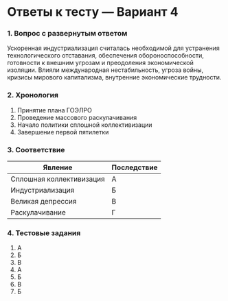 # Ответы к тесту — Вариант 4

### 1. Вопрос с развернутым ответом

Ускоренная индустриализация считалась необходимой для устранения технологического отставания, обеспечения обороноспособности, готовности к внешним угрозам и преодоления экономической изоляции. Влияли международная нестабильность, угроза войны, кризисы мирового капитализма, внутренние экономические трудности.

### 2. Хронология

1. Принятие плана ГОЭЛРО  
2. Проведение массового раскулачивания  
3. Начало политики сплошной коллективизации  
4. Завершение первой пятилетки  

### 3. Соответствие

| Явление                | Последствие                         |
|------------------------|-------------------------------------|
| Сплошная коллективизация | А                                  |
| Индустриализация         | Б                                  |
| Великая депрессия       | В                                  |
| Раскулачивание          | Г                                  |

### 4. Тестовые задания

1. А  
2. Б  
3. В  
4. А  
5. Б  
6. В  
7. Б  
